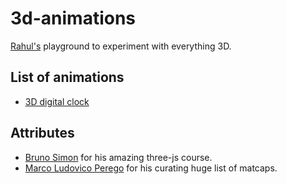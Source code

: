 # 3d-animations

[Rahul's](https://rahuldkjain.github.io) playground to experiment with everything 3D.

## List of animations

- [3D digital clock]()

## Attributes

- [Bruno Simon](https://twitter.com/bruno_simon) for his amazing three-js course.
- [Marco Ludovico Perego](https://github.com/emmelleppi) for his curating huge list of matcaps.
